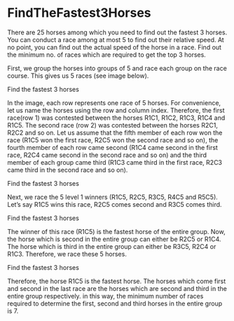 # FindTheFastest3Horses
There are 25 horses among which you need to find out the fastest 3 horses. You can conduct a race among at most 5 to find out their relative speed. At no point, you can find out the actual speed of the horse in a race. Find out the minimum no. of races which are required to get the top 3 horses.


First, we group the horses into groups of 5 and race each group on the race course. This gives us 5 races (see image below). 

 


Find the fastest 3 horses

In the image, each row represents one race of 5 horses. For convenience, let us name the horses using the row and column index. Therefore, the first race(row 1) was contested between the horses R1C1, R1C2, R1C3, R1C4 and R1C5. The second race (row 2) was contested between the horses R2C1, R2C2 and so on. Let us assume that the fifth member of each row won the race (R1C5 won the first race, R2C5 won the second race and so on), the fourth member of each row came second (R1C4 came second in the first race, R2C4 came second in the second race and so on) and the third member of each group came third (R1C3 came third in the first race, R2C3 came third in the second race and so on). 
 


Find the fastest 3 horses

Next, we race the 5 level 1 winners (R1C5, R2C5, R3C5, R4C5 and R5C5). Let’s say R1C5 wins this race, R2C5 comes second and R3C5 comes third. 
 


Find the fastest 3 horses

The winner of this race (R1C5) is the fastest horse of the entire group. Now, the horse which is second in the entire group can either be R2C5 or R1C4. The horse which is third in the entire group can either be R3C5, R2C4 or R1C3. Therefore, we race these 5 horses. 
 


Find the fastest 3 horses

Therefore, the horse R1C5 is the fastest horse. The horses which come first and second in the last race are the horses which are second and third in the entire group respectively. in this way, the minimum number of races required to determine the first, second and third horses in the entire group is 7. 
 
